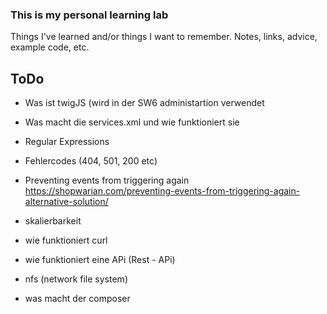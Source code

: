 ### This is my personal learning lab

Things I've learned and/or things I want to remember. Notes, links, advice, example code, etc.

## ToDo
- Was ist twigJS (wird in der SW6 administartion verwendet
- Was macht die services.xml und wie funktioniert sie
- Regular Expressions
- Fehlercodes (404, 501, 200 etc)
- Preventing events from triggering again
  https://shopwarian.com/preventing-events-from-triggering-again-alternative-solution/

- skalierbarkeit
- wie funktioniert curl
- wie funktioniert eine APi (Rest - APi)
- nfs (network file system)
- was macht der composer
